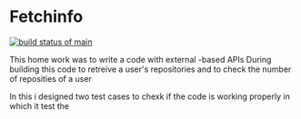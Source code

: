 # Fetchinfo
[![build status of main](https://travis-ci.com/ImroseSingh/Fetchinfo.svg?branch=main)](https://travis-ci.org/ImroseSingh/Fetchinfo)

This home work was to write a code with external -based APIs 
During building this code  to retreive a user's repositories and to check the number of reposities of a user 

In this i designed two test cases to chexk if the code is working properly in which it test the 
